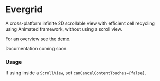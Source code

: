 # Evergrid
A cross-platform infinite 2D scrollable view with efficient cell recycling using Animated framework, without using a scroll view.

For an overview see the [demo](https://github.com/diatche/evergrid-expo-demo).

Documentation coming soon.

### Usage

If using inside a `ScrollView`, set `canCancelContentTouches={false}`.
